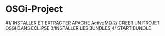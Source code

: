 # OSGi-Project
#1/ INSTALLER ET EXTRACTER APACHE ActiveMQ
2/ CREER UN PROJET OSGI DANS ECLIPSE
3/INSTALLER LES BUNDLES
4/ START BUNDLE
